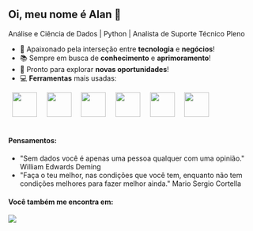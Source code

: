 ## Oi, meu nome é Alan 👋
Análise e Ciência de Dados | Python | Analista de Suporte Técnico Pleno

- 🚀 Apaixonado pela interseção entre **tecnologia** e **negócios**!
- 📚 Sempre em busca de **conhecimento** e **aprimoramento**!
- 🌟 Pronto para explorar **novas oportunidades**!
- 💻 **Ferramentas** mais usadas:

<div display = "inline">
&nbsp;&nbsp;<img width="50" height="50" src="https://cdn.jsdelivr.net/gh/devicons/devicon@latest/icons/python/python-original-wordmark.svg" />&nbsp;&nbsp;
&nbsp;&nbsp;<img widht="50" height="50" src="https://cdn.jsdelivr.net/gh/devicons/devicon@latest/icons/pandas/pandas-original-wordmark.svg" />&nbsp;&nbsp;
&nbsp;&nbsp;<img widht="50" height="50" src="https://cdn.jsdelivr.net/gh/devicons/devicon@latest/icons/numpy/numpy-original-wordmark.svg" />&nbsp;&nbsp;
&nbsp;&nbsp;<img widht="50" height="50" src="https://cdn.jsdelivr.net/gh/devicons/devicon@latest/icons/scikitlearn/scikitlearn-original.svg" />&nbsp;&nbsp;         
&nbsp;&nbsp;<img widht="50" height="50" src="https://cdn.jsdelivr.net/gh/devicons/devicon@latest/icons/matplotlib/matplotlib-original-wordmark.svg" />&nbsp;&nbsp;
&nbsp;&nbsp;<img widht="50" height="50" src="https://cdn.jsdelivr.net/gh/devicons/devicon@latest/icons/plotly/plotly-original-wordmark.svg" />&nbsp;&nbsp;
</div><br>

#### Pensamentos:
- "Sem dados você é apenas uma pessoa qualquer com uma opinião." William Edwards Deming
- "Faça o teu melhor, nas condições que você tem, enquanto não tem condições melhores para fazer melhor ainda." Mario Sergio Cortella

#### Você também me encontra em:
<a href="https://www.linkedin.com/in/alansouza87">
 <img src="https://img.shields.io/badge/linkedin-%230077B5.svg?style=for-the-badge&logo=linkedin&logoColor=white" />
</a>

          
<!--
- IDE's
<img width="50" height="50" src="https://cdn.jsdelivr.net/gh/devicons/devicon@latest/icons/jupyter/jupyter-original-wordmark.svg"/>
<img img width="50" height="50" src="https://cdn.jsdelivr.net/gh/devicons/devicon@latest/icons/vscode/vscode-original-wordmark.svg" />
<img width="50" height="50" src="https://colab.research.google.com/img/colab_favicon_256px.png"/>

**AlanSouza87/AlanSouza87** is a ✨ _special_ ✨ repository because its `README.md` (this file) appears on your GitHub profile.
<img width="50" height="50" src="https://github.com/user-attachments/assets/7fb9cbd4-d61b-4e08-976b-675e62483f11" />

Here are some ideas to get you started:
- 💡 Estudo + Projetos = Aprendizado prático!
- 🔭 I’m currently working on ...
- 🌱 I’m currently learning ...
- 👯 I’m looking to collaborate on ...
- 🤔 I’m looking for help with ...
- 💬 Ask me about ...
- 📫 How to reach me: ...
- 😄 Pronouns: ...
- ⚡ Fun fact: ...
-->
